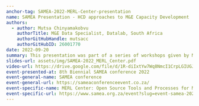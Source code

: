 ```yaml
---
anchor-tag: SAMEA-2022-MERL-Center-presentation
name: SAMEA Presentation - HCD approaches to M&E Capacity Development
authors:
  - author: Mutsa Chinyamakobvu
    authorTitle: M&E Data Specialist, Datalab, South Africa
    authorGitHubHandle: mutsacc 
    authorGitHubID: 26001770
date: 2022-09-20
summary: This presentation was part of a series of workshops given by MERL Center members at the 8th Biennial South African Monitoring and Evaluation Association conference. The title of the session was _MERL Center: Open Source Tools and Processes for M&E_ and it provided participants with an introduction to open source MERL tools, processes and approaches, including for data science, human centered design, and MERL in general. Mutsa's presentation focuses specifically on Human Centered Design approaches to M&E Capacity Development and draws from her extensive experience in this space.
slides-url: assets/img/SAMEA-2022_MERL_Center.pdf
video-url: https://drive.google.com/file/d/1R-diIxtYw7Wq8NmcI1CrpLGIUGJ8PdFu/preview
event-presented-at: 8th Biennial SAMEA conference 2022
event-general-name: SAMEA conference
event-general-url: https://sameaconferenceevent.co.za/
event-specific-name: MERL Center: Open Source Tools and Processes for M&E
event-specific-url: https://www.samea.org.za/event?slug=event-samea-2022-conference
---
```

